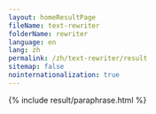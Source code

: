 ```yaml
---
layout: homeResultPage
fileName: text-rewriter
folderName: rewriter
language: en
lang: zh
permalink: /zh/text-rewriter/result
sitemap: false
nointernationalization: true
---
```

{% include result/paraphrase.html %}

<script src="/js/result/paraprashing.js" data-foldername="{{page.folderName}}" data-lang="{{page.lang}}"></script>
